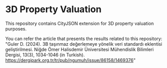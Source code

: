 # 3D Property Valuation
This repository contains CityJSON extension for 3D property valuation purposes.

You can refer the article that presents the results related to this repository:<br/>
"Guler D. (2024). 3B taşınmaz değerlemeye yönelik veri standardı eklentisi geliştirilmesi. Niğde Ömer Halisdemir Üniversitesi Mühendislik Bilimleri Dergisi, 13(3), 1034-1046 (in Turkish). https://dergipark.org.tr/tr/pub/ngumuh/issue/86158/1469376"
